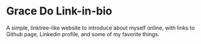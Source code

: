 # Grace Do Link-in-bio

A simple, linktree-like website to introduce about myself online, with links to Github page, Linkedin profile, and some of my favorite things.
